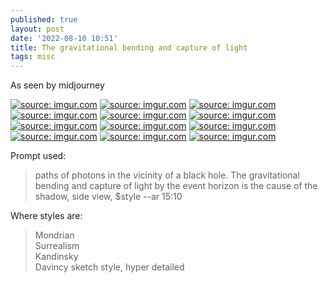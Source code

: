 ```yaml
---
published: true
layout: post
date: '2022-08-10 10:51'
title: The gravitational bending and capture of light
tags: misc 
---
```

As seen by midjourney

<a href="https://imgur.com/3gPUVWF"><img src="https://i.imgur.com/3gPUVWFb.png" title="source: imgur.com" /></a>
<a href="https://imgur.com/LNAlqsm"><img src="https://i.imgur.com/LNAlqsmb.png" title="source: imgur.com" /></a>
<a href="https://imgur.com/8zUjq77"><img src="https://i.imgur.com/8zUjq77b.png" title="source: imgur.com" /></a>
<a href="https://imgur.com/0NaV2mV"><img src="https://i.imgur.com/0NaV2mVb.png" title="source: imgur.com" /></a>
<a href="https://imgur.com/1PYKsA6"><img src="https://i.imgur.com/1PYKsA6b.png" title="source: imgur.com" /></a>
<a href="https://imgur.com/ZEO1R6p"><img src="https://i.imgur.com/ZEO1R6pb.png" title="source: imgur.com" /></a>
<a href="https://imgur.com/7qIl5WU"><img src="https://i.imgur.com/7qIl5WUb.png" title="source: imgur.com" /></a>
<a href="https://imgur.com/EvWagrS"><img src="https://i.imgur.com/EvWagrSb.png" title="source: imgur.com" /></a>
<a href="https://imgur.com/YdobcuC"><img src="https://i.imgur.com/YdobcuCb.png" title="source: imgur.com" /></a>
<a href="https://imgur.com/Bf9rmoz"><img src="https://i.imgur.com/Bf9rmozb.png" title="source: imgur.com" /></a>
<a href="https://imgur.com/hmoQIKo"><img src="https://i.imgur.com/hmoQIKob.png" title="source: imgur.com" /></a>
<a href="https://imgur.com/8t9mGIy"><img src="https://i.imgur.com/8t9mGIyb.png" title="source: imgur.com" /></a>

Prompt used:

> paths of photons in the vicinity of a black hole. The gravitational bending and capture of light by the event horizon is the cause of the shadow, side view, $style  --ar 15:10 

Where styles are:  
> Mondrian  
> Surrealism  
> Kandinsky  
> Davincy sketch style, hyper detailed  
